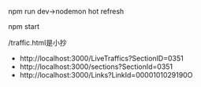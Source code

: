 npm run dev→nodemon hot refresh

npm start

/traffic.html是小抄

- http://localhost:3000/LiveTraffics?SectionID=0351
- http://localhost:3000/sections?SectionId=0351
- http://localhost:3000/Links?LinkId=0000101029190O

